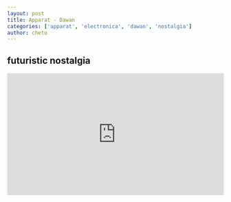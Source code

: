 ```yaml
---
layout: post
title: Apparat - Dawan 
categories: ['apparat', 'electronica', 'dawan', 'nostalgia']
author: cheto
---
```

## futuristic nostalgia
<style>.embed-container { position: relative; padding-bottom: 56.25%; height: 0; overflow: hidden; max-width: 100%; } .embed-container iframe, .embed-container object, .embed-container embed { position: absolute; top: 0; left: 0; width: 100%; height: 100%; }</style><div class='embed-container'><iframe src='https://www.youtube.com/embed/CprKIoggtLM' frameborder='0' allowfullscreen></iframe></div>
